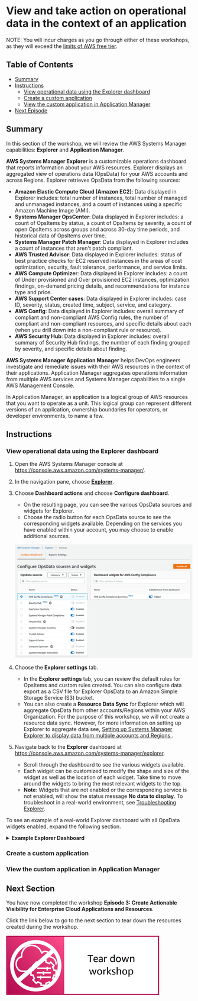 # View and take action on operational data in the context of an application

NOTE: You will incur charges as you go through either of these workshops, as they will exceed the [limits of AWS free tier](http://docs.aws.amazon.com/awsaccountbilling/latest/aboutv2/free-tier-limits.html).

## Table of Contents

- [Summary](#summary)
- [Instructions](#instructions)
    - [View operational data using the Explorer dashboard](#view-operational-data-using-the-explorer-dashboard)
    - [Create a custom application](#create-a-custom-application)
    - [View the custom application in Application Manager](#view-the-custom-application-in-application-manager)
- [Next Episode](#next-section)

## Summary

In this section of the workshop, we will review the AWS Systems Manager capabilities: **Explorer** and **Application Manager**.

**AWS Systems Manager Explorer** is a customizable operations dashboard that reports information about your AWS resources. Explorer displays an aggregated view of operations data (OpsData) for your AWS accounts and across Regions. Explorer retrieves OpsData from the following sources:

- **Amazon Elastic Compute Cloud (Amazon EC2)**: Data displayed in Explorer includes: total number of instances, total number of managed and unmanaged instances, and a count of instances using a specific Amazon Machine Image (AMI).
- **Systems Manager OpsCenter**: Data displayed in Explorer includes: a count of OpsItems by status, a count of OpsItems by severity, a count of open OpsItems across groups and across 30-day time periods, and historical data of OpsItems over time.
- **Systems Manager Patch Manager**: Data displayed in Explorer includes a count of instances that aren't patch compliant.
- **AWS Trusted Advisor**: Data displayed in Explorer includes: status of best practice checks for EC2 reserved instances in the areas of cost optimization, security, fault tolerance, performance, and service limits.
- **AWS Compute Optimizer**: Data displayed in Explorer includes: a count of Under provisioned and Over provisioned EC2 instances, optimization findings, on-demand pricing details, and recommendations for instance type and price.
- **AWS Support Center cases**: Data displayed in Explorer includes: case ID, severity, status, created time, subject, service, and category.
- **AWS Config**: Data displayed in Explorer includes: overall summary of compliant and non-compliant AWS Config rules, the number of compliant and non-compliant resources, and specific details about each (when you drill down into a non-compliant rule or resource).
- **AWS Security Hub**: Data displayed in Explorer includes: overall summary of Security Hub findings, the number of each finding grouped by severity, and specific details about finding.
    
**AWS Systems Manager Application Manager** helps DevOps engineers investigate and remediate issues with their AWS resources in the context of their applications. Application Manager aggregates operations information from multiple AWS services and Systems Manager capabilities to a single AWS Management Console.

In Application Manager, an application is a logical group of AWS resources that you want to operate as a unit. This logical group can represent different versions of an application, ownership boundaries for operators, or developer environments, to name a few.

## Instructions

### View operational data using the Explorer dashboard

1. Open the AWS Systems Manager console at https://console.aws.amazon.com/systems-manager/.
1. In the navigation pane, choose [**Explorer**](https://console.aws.amazon.com/systems-manager/explorers).
1. Choose **Dashboard actions** and choose **Configure dashboard**.
    - On the resulting page, you can see the various OpsData sources and widgets for Explorer.
    - Choose the radio button for each OpsData source to see the corresponding widgets available. Depending on the services you have enabled within your account, you may choose to enable additional sources.
    
    ![](/media/episode-03-explorer-configure.png)

1. Choose the **Explorer settings** tab.
    - In the **Explorer settings** tab, you can review the default rules for OpsItems and custom rules created. You can also configure data export as a CSV file for Explorer OpsData to an Amazon Simple Storage Service (S3) bucket.
    - You can also create a **Resource Data Sync** for Explorer which will aggregate OpsData from other accounts/Regions within your AWS Organization. For the purpose of this workshop, we will not create a resource data sync. However, for more information on setting up Explorer to aggregate data see, [Setting up Systems Manager Explorer to display data from multiple accounts and Regions ](https://docs.aws.amazon.com/systems-manager/latest/userguide/Explorer-resource-data-sync.html).

1. Navigate back to the **Explorer** dashboard at https://console.aws.amazon.com/systems-manager/explorer.
    - Scroll through the dashboard to see the various widgets available.
    - Each widget can be customized to modify the shape and size of the widget as well as the location of each widget. Take time to move around the widgets to bring the most relevant widgets to the top.
    - **Note**: Widgets that are not enabled or the corresponding service is not enabled, will show the status message **No data to display**. To troubleshoot in a real-world environment, see [Troubleshooting Explorer](https://docs.aws.amazon.com/console/systems-manager/Explorer-troubleshooting).
    
To see an example of a real-world Explorer dashboard with all OpsData widgets enabled, expand the following section.

<details>
<summary><b>Example Explorer Dashboard</b></summary><p>
![](/media/episode-03-example-explorer.png)
</p></details>

### Create a custom application

### View the custom application in Application Manager


## Next Section

You have now completed the workshop **Episode 3: Create Actionable Visibility for Enterprise Cloud Applications and Resources**.

Click the link below to go to the next section to tear down the resources created during the workshop.

[![](media/tear-down.png)](/episode-03-step-04-tear-down.md)